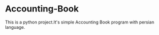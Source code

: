 # Accounting-Book
This is a python project.It's simple Accounting Book program with  persian language.
